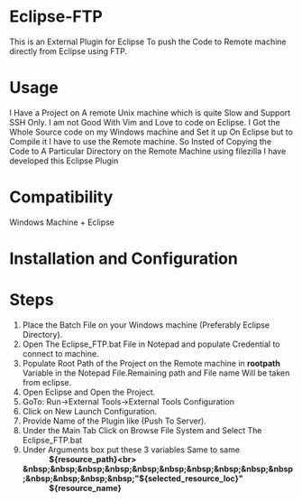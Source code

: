 # Eclipse-FTP
This is an External Plugin for Eclipse To push the Code to Remote machine directly from Eclipse using FTP.

# Usage
I Have a Project on A remote Unix machine which is quite Slow and  Support SSH Only.
I am not Good With Vim and Love to code on Eclipse.
I Got the Whole Source code on my Windows machine and Set it up On Eclipse but to Compile it I have to use the Remote machine.
So Insted of Copying the Code to A Particular Directory on the Remote Machine using filezilla I have developed this Eclipse Plugin

#  Compatibility
Windows Machine + Eclipse 

# Installation and Configuration 
#    Steps
1. Place the Batch File on your Windows machine (Preferably Eclipse Directory).
2. Open The Eclipse_FTP.bat File in Notepad and populate Credential to connect to machine.
3. Populate Root Path of the Project on the Remote machine in <b>rootpath </b> Variable in the Notepad File.Remaining path and File name  Will be taken from eclipse.
3. Open Eclipse and Open the Project.
4. GoTo: Run->External Tools->External Tools Configuration
5. Click on New Launch Configuration.
6. Provide Name of the Plugin like  (Push To Server).
7. Under the Main Tab Click on Browse File System and Select The Eclipse_FTP.bat 
8. Under Arguments box put these 3 variables Same to same 
<br><b>
&nbsp;&nbsp;&nbsp;&nbsp;&nbsp;&nbsp;&nbsp;&nbsp;&nbsp;&nbsp;&nbsp;&nbsp;&nbsp;&nbsp;${resource_path}<br>
&nbsp;&nbsp;&nbsp;&nbsp;&nbsp;&nbsp;&nbsp;&nbsp;&nbsp;&nbsp;&nbsp;&nbsp;&nbsp;&nbsp;"${selected_resource_loc}"<br>
&nbsp;&nbsp;&nbsp;&nbsp;&nbsp;&nbsp;&nbsp;&nbsp;&nbsp;&nbsp;&nbsp;&nbsp;&nbsp;&nbsp;${resource_name}</b><br><br><br>
                  
